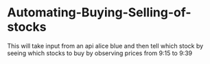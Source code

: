 # Automating-Buying-Selling-of-stocks
This will take input from an api alice blue and then tell which stock by seeing which stocks to buy by observing prices from 9:15 to 9:39
